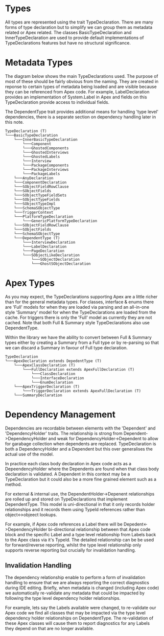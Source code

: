 # Types

All types are represented using the trait TypeDeclaration. There are many forms of type declaration but to simplify we can group them as metadata related or Apex related. The classes BasicTypeDeclaration and InnerTypeDeclaration are used to provide default implementations of TypeDeclarations features but have no structural significance. 

# Metadata Types

The diagram below shows the main TypeDeclarations used. The purpose of most of these should be fairly obvious from the naming. They are created in reponse to certain types of metadata being loaded and are visible because they can be referenced from Apex code. For example, LabelDeclaration provides an implementation of System.Label in Apex and fields on this TypeDeclaration provide access to individual fields.

The DependentType trait provides additional means for handling 'type level' dependencies, there is a separate section on dependency handling later in this note.

```
TypeDeclaration (T)
└───BasicTypeDeclaration
    └───InnerBasicTypeDeclaration
        └───Component
        └───GhostedComponents
        └───GhostedInterviews
        └───GhostedLabels
        └───Interview
        └───PackageComponents
        └───PackageInterviews
        └───PackageLabels
    └───AnyDeclaration
    └───ComponentDeclaration
    └───SObjectFieldRowClause
    └───SObjectFields
    └───SObjectTypeFieldSets
    └───SObjectTypeFields
    └───SObjectTypeImpl
    └───SchemaSObjectType
    └───TriggerContext
    └───PlatformTypeDeclaration
        └───GenericPlatformTypeDeclaration
    └───SObjectFieldRowClause
    └───SObjectFields
    └───SchemaSObjectType
    └───DependentType (T)
        └───InterviewDeclaration
        └───LabelDeclaration
        └───PageDeclaration
        └───SObjectLikeDeclaration
            └───SObjectDeclaration
            └───GhostSObjectDeclaration                    
```   

# Apex Types

As you may expect, the TypeDeclarations supporting Apex are a little richer than for the general metadata types. For classes, interface & enums there are 'Full' models for when they are loaded via parsing and an all-in-one style 'Summary' model for when the TypeDeclarations are loaded from the cache. For triggers there is only the 'Full' model as currently they are not cached. Note that both Full & Summary style TypeDeclarations also use DependentType.

Within the library we have the ability to convert between Full & Summary types either by creating a Summary from a Full type or by re-parsing so that we can discard a Summary in favour of Full type declaration.

```
TypeDeclaration
└───ApexDeclaration extends DepedentType (T)     
    └───ApexClassDeclaration (T)
        └───FullDeclaration extends ApexFullDeclaration (T)       
            └───ClassDeclaration
            └───InterfaceDeclaration
            └───EnumDeclaration
    └───ApexTriggerDeclaration (T)
        └───TriggerDeclaration extends ApexFullDeclaration (T)
    └───SummaryDeclaration
```

# Dependency Management

Dependencies are recordable between elements with the 'Dependent' and 'DependencyHolder' traits. The relationship is strong from Dependent->DependencyHolder and weak for DependencyHolder->Dependent to allow for garabage collection when dependents are replaced. TypeDeclaration is both a DependencyHolder and a Dependent but this over generalises the actual use of the model.

In practice each class body declaration in Apex code acts as a DepeendencyHolder where the Dependents are found when that class body declaration is validated. A Dependent in this context may be a TypeDeclaration but it could also be a more fine grained element such as a method.

For external & internal use, the DependentHolder->Depenent relationships are rolled up and stored on TypeDeclarations that implement DependentType. This model is uni-directional in that it only records holder relationships and it records them using TypeId references rather than object<->objeect lookups. 

For example, if Apex code references a Label there will be Depedent<->DependencyHolder bi-directional relationship between that Apex code block and the specific Label and a type level relationship from Labels back to the Apex class via it's TypeId. The detailed relationship can be be used for forward/reverse reporting, whilst the type level relationship only supports reverse reporting but crucially for invalidation handling.

## Invalidation Handling
The dependency relationship enable to perform a form of invalidation handling to ensure that we are always reporting the correct diagnostics during IDE editing. Briefly, when metadata is changed (including Apex code) we automatically re-validate any metadata that could be impacted by following the type level dependency holder relationships.

For example, lets say the Labels available were changed, to re-validate our Apex code we find all classes that may be impacted via the type level dependency holder relationships on DependentType. The re-validation of these Apex classes will cause them to report diagnostics for any Labels they depend on that are no longer available.




